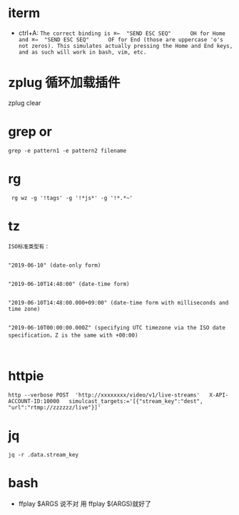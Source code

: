 # iterm

* ctrl+A:  `The correct binding is ⌘←  "SEND ESC SEQ"      OH for Home and ⌘→  "SEND ESC SEQ"      OF for End (those are uppercase 'o's not zeros). This simulates actually pressing the Home and End keys, and as such will work in bash, vim, etc.`


# zplug 循环加载插件

zplug clear


# grep or

`grep -e pattern1 -e pattern2 filename`



# rg


` rg wz -g '!tags' -g '!*js*' -g '!*.*~'`


# tz

```
ISO标准类型有：


"2019-06-10" (date-only form)


"2019-06-10T14:48:00" (date-time form)


"2019-06-10T14:48:00.000+09:00" (date-time form with milliseconds and time zone)


"2019-06-10T00:00:00.000Z" (specifying UTC timezone via the ISO date specification，Z is the same with +00:00)

 
```


# httpie

`http --verbose POST  'http://xxxxxxxx/video/v1/live-streams'   X-API-ACCOUNT-ID:10000   simulcast_targets:='[{"stream_key":"dest", "url":"rtmp://zzzzzz/live"}]'`


# jq

`jq -r .data.stream_key`


# bash

* ffplay $ARGS 说不对 用 ffplay $(ARGS)就好了

